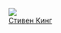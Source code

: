 ![](/books/nonf_biography/Вадим%20Викторович%20Эрлихман/Стивен%20Кинг.jpg)  
[Стивен Кинг](/books/nonf_biography/Вадим%20Викторович%20Эрлихман/Стивен%20Кинг)